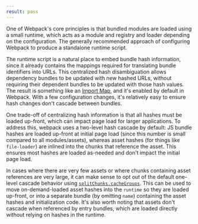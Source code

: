 ```yaml
---
result: pass
---
```


One of Webpack's core principles is that bundled modules are loaded using a small runtime, which acts as a module and registry and loader depending on the configuration. The generally recommended approach of configuring Webpack to produce a standalone runtime script.

The runtime script is a natural place to embed bundle hash information, since it already contains the mappings required for translating bundle identifiers into URLs. This centralized hash disambiguation allows dependency bundles to be updated with new hashed URLs, without requiring their dependent bundles to be updated with those hash values. The result is something like an [Import Map], and it's enabled by default in Webpack. With a few configuration changes, it's relatively easy to ensure hash changes don't cascade between bundles.

One trade-off of centralizing hash information is that all hashes must be loaded up-front, which can impact page load for larger applications. To address this, webpack uses a two-level hash cascade by default: JS bundle hashes are loaded up-front at initial page load (since this number is small compared to all modules/assets), whereas asset hashes (for things like `file-loader`) are inlined into the chunks that reference the asset. This ensures most hashes are loaded as-needed and don't impact the initial page load.

In cases where there are very few assets or where chunks containing asset references are very large, it can make sense to opt out of the default one-level cascade behavior using [`splitChunks.cacheGroups`][splitchunks cachegroups]. This can be used to move on-demand-loaded asset hashes into the `runtime` so they are loaded up-front, or into a separate bundle (by omitting `name`) containing the asset hashes and initialization code. It's also worth noting that assets don't cascade when referenced by entry bundles, which are loaded directly without relying on hashes in the runtime.

[import map]: https://wicg.github.io/import-maps/
[splitchunks cachegroups]: https://webpack.js.org/plugins/split-chunks-plugin/#splitchunkscachegroups
